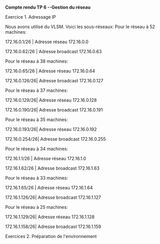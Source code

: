 **Compte rendu TP 6 --Gestion du réseau**

Exercice 1. Adressage IP

Nous avons utilisé du VLSM. Voici les sous-réseaux:
Pour le réseau à 52 machines:

172.16.0.1/26  | Adresse réseau 172.16.0.0

172.16.0.62/26 | Adresse broadcast 172.16.0.63

Pour le réseau à 38 machines:

172.16.0.65/26 | Adresse réseau 172.16.0.64

172.16.0.126/26| Adresse broadcast 172.16.0.127

Pour le réseau à 37 machines:

172.16.0.129/26| Adresse réseau 172.16.0.128

172.16.0.190/26| Adresse broadcast 172.16.0.191

Pour le réseau à 35 machines:

172.16.0.193/26| Adresse réseau 172.16.0.192

172.16.0.254/26| Adresse broadcast 172.16.0.255

Pour le réseau à 34 machines:

172.16.1.1/26  | Adresse réseau 172.16.1.0

172.16.1.62/26 | Adresse broadcast 172.16.1.63

Pour le réseau à 33 machines:

172.16.1.65/26 | Adresse réseau 172.16.1.64

172.16.1.126/26| Adresse broadcast 172.16.1.127

Pour le réseau à 25 machines:

172.16.1.129/26| Adresse réseau 172.16.1.128

172.16.1.158/26| Adresse broadcast 172.16.1.159

Exercices 2. Préparation de l'environnement
